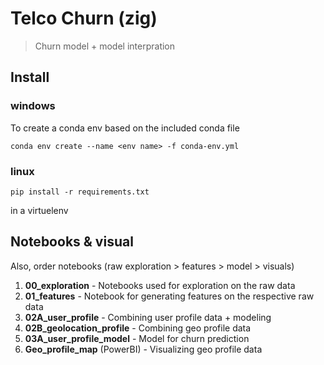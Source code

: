 # Telco Churn (zig)
> Churn model + model interpration


## Install

### windows
To create a conda env based on the included conda file

`conda env create --name <env name> -f conda-env.yml`

### linux
`pip install -r requirements.txt`

in a virtuelenv


## Notebooks & visual
Also, order notebooks (raw exploration > features > model > visuals)

1. **00_exploration** - Notebooks used for exploration on the raw data
2. **01_features** - Notebook for generating features on the respective raw data
3. **02A_user_profile** - Combining user profile data + modeling
4. **02B_geolocation_profile** - Combining geo profile data
5. **03A_user_profile_model** - Model for churn prediction
6. **Geo_profile_map** (PowerBI) - Visualizing geo profile data


